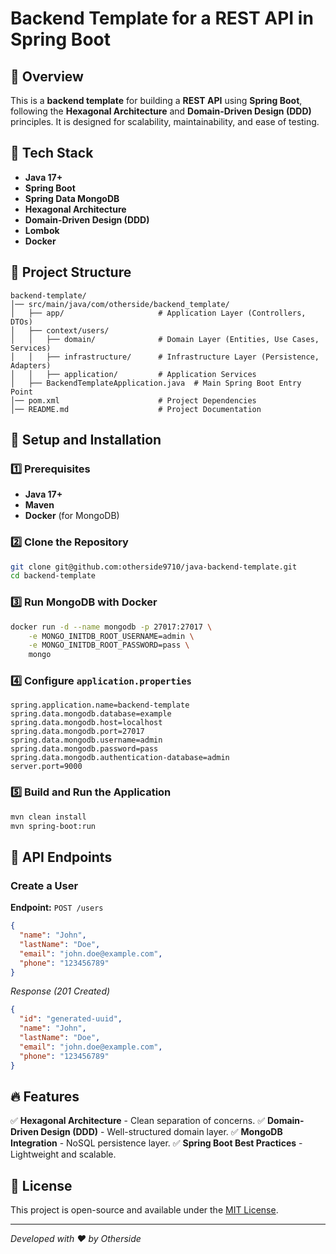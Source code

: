 # Backend Template for a REST API in Spring Boot

## 📌 Overview
This is a **backend template** for building a **REST API** using **Spring Boot**, following the **Hexagonal Architecture** and **Domain-Driven Design (DDD)** principles. It is designed for scalability, maintainability, and ease of testing.

## 🚀 Tech Stack
- **Java 17+**
- **Spring Boot**
- **Spring Data MongoDB**
- **Hexagonal Architecture**
- **Domain-Driven Design (DDD)**
- **Lombok**
- **Docker**

## 📂 Project Structure
```
backend-template/
│── src/main/java/com/otherside/backend_template/
│   ├── app/                     # Application Layer (Controllers, DTOs)
│   ├── context/users/
│   │   ├── domain/              # Domain Layer (Entities, Use Cases, Services)
│   │   ├── infrastructure/      # Infrastructure Layer (Persistence, Adapters)
│   │   ├── application/         # Application Services
│   ├── BackendTemplateApplication.java  # Main Spring Boot Entry Point
│── pom.xml                      # Project Dependencies
│── README.md                    # Project Documentation
```

## 🔧 Setup and Installation
### 1️⃣ Prerequisites
- **Java 17+**
- **Maven**
- **Docker** (for MongoDB)

### 2️⃣ Clone the Repository
```sh
git clone git@github.com:otherside9710/java-backend-template.git
cd backend-template
```

### 3️⃣ Run MongoDB with Docker
```sh
docker run -d --name mongodb -p 27017:27017 \
    -e MONGO_INITDB_ROOT_USERNAME=admin \
    -e MONGO_INITDB_ROOT_PASSWORD=pass \
    mongo
```

### 4️⃣ Configure `application.properties`
```properties
spring.application.name=backend-template
spring.data.mongodb.database=example
spring.data.mongodb.host=localhost
spring.data.mongodb.port=27017
spring.data.mongodb.username=admin
spring.data.mongodb.password=pass
spring.data.mongodb.authentication-database=admin
server.port=9000
```

### 5️⃣ Build and Run the Application
```sh
mvn clean install
mvn spring-boot:run
```

## 📌 API Endpoints
### Create a User
**Endpoint:** `POST /users`
```json
{
  "name": "John",
  "lastName": "Doe",
  "email": "john.doe@example.com",
  "phone": "123456789"
}
```
_Response (201 Created)_
```json
{
  "id": "generated-uuid",
  "name": "John",
  "lastName": "Doe",
  "email": "john.doe@example.com",
  "phone": "123456789"
}
```

## 🔥 Features
✅ **Hexagonal Architecture** - Clean separation of concerns.
✅ **Domain-Driven Design (DDD)** - Well-structured domain layer.
✅ **MongoDB Integration** - NoSQL persistence layer.
✅ **Spring Boot Best Practices** - Lightweight and scalable.

## 📜 License
This project is open-source and available under the [MIT License](LICENSE).

---
_Developed with ❤️ by Otherside_

